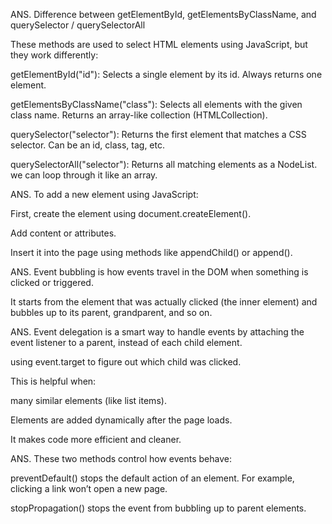  <!-- Q.What is the difference between getElementById, getElementsByClassName, and querySelector / querySelectorAll? -->

 ANS. Difference between getElementById, getElementsByClassName, and querySelector / querySelectorAll

These methods are used to select HTML elements using JavaScript, but they work differently:

getElementById("id"): Selects a single element by its id. Always returns one element.

getElementsByClassName("class"): Selects all elements with the given class name. Returns an array-like collection (HTMLCollection).

querySelector("selector"): Returns the first element that matches a CSS selector. Can be an id, class, tag, etc.

querySelectorAll("selector"): Returns all matching elements as a NodeList. we can loop through it like an array.


<!-- Q.How do you create and insert a new element into the DOM? -->

ANS. To add a new element using JavaScript:

First, create the element using document.createElement().

Add content or attributes.

Insert it into the page using methods like appendChild() or append().

<!-- What is Event Bubbling and how does it work? -->

ANS. Event bubbling is how events travel in the DOM when something is clicked or triggered.

It starts from the element that was actually clicked (the inner element) and bubbles up to its parent, grandparent, and so on.

<!-- Q.What is Event Delegation in JavaScript? Why is it useful? -->

ANS. Event delegation is a smart way to handle events by attaching the event listener to a parent, instead of each child element.

using event.target to figure out which child was clicked.

This is helpful when:

 many similar elements (like list items).

Elements are added dynamically after the page loads.

It makes code more efficient and cleaner.

<!-- Q. What is the difference between preventDefault() and stopPropagation() methods? -->

ANS. These two methods control how events behave:

preventDefault() stops the default action of an element. For example, clicking a link won’t open a new page.

stopPropagation() stops the event from bubbling up to parent elements.